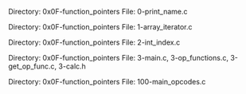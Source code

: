 Directory: 0x0F-function_pointers
File: 0-print_name.c

Directory: 0x0F-function_pointers
File: 1-array_iterator.c

Directory: 0x0F-function_pointers
File: 2-int_index.c

Directory: 0x0F-function_pointers
File: 3-main.c, 3-op_functions.c, 3-get_op_func.c, 3-calc.h

Directory: 0x0F-function_pointers
File: 100-main_opcodes.c
